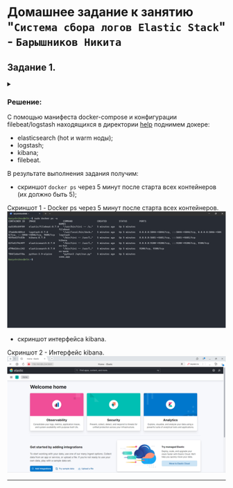 # Домашнее задание к занятию "`Система сбора логов Elastic Stack`" - `Барышников Никита`


## Задание 1.
<details>
	<summary></summary>
      <br>

Вам необходимо поднять в докере и связать между собой:

- elasticsearch (hot и warm ноды);
- logstash;
- kibana;
- filebeat.

Logstash следует сконфигурировать для приёма по tcp json-сообщений.

Filebeat следует сконфигурировать для отправки логов docker вашей системы в logstash.

В директории [help](./help) находится манифест docker-compose и конфигурации filebeat/logstash для быстрого 
выполнения этого задания.

Результатом выполнения задания должны быть:

- скриншот `docker ps` через 5 минут после старта всех контейнеров (их должно быть 5);
- скриншот интерфейса kibana;
- docker-compose манифест (если вы не использовали директорию help);
- ваши yml-конфигурации для стека (если вы не использовали директорию help).

</details>

### Решение:

С помощью манифеста docker-compose и конфигурации filebeat/logstash находящихся в директории [help](./config/help) поднимем докере:

- elasticsearch (hot и warm ноды);
- logstash;
- kibana;
- filebeat.

В результате выполнения задания получим:

- скриншот `docker ps` через 5 минут после старта всех контейнеров (их должно быть 5);

Скриншот 1 - Docker ps через 5 минут после старта всех контейнеров.
![Скриншот-1](./img/20.3.1.1_Docker_ps_через_5_минут_после_старта_всех_контейнеров.png)

- скриншот интерфейса kibana.

Скриншот 2 - Интерфейс kibana.
![Скриншот-2](./img/20.3.1.2_Интерфейс_kibana.png)

---